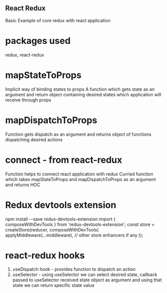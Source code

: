 ## React Redux
Basic Example of core redux with react application

# packages used
redux, react-redux

# mapStateToProps
Implicit way of binding states to props
A function which gets state as an argument and return object containing desired states which application will receive through props

# mapDispatchToProps
Function gets dispatch as an argument and returns object of functions dispatching desired actions

# connect - from react-redux
Function helps to connect react application with redux
Curried function which takes mapStateToProps and mapDispatchToProps as an argument and returns HOC

# Redux devtools extension
npm install --save redux-devtools-extension
import { composeWithDevTools } from 'redux-devtools-extension';
const store = createStore(reducer, composeWithDevTools(
  applyMiddleware(...middleware),
  // other store enhancers if any
));

# react-redux hooks
1. useDispatch hook - provides function to dispatch an action
2. useSelector - using useSelector we can select desired state, callback passed to useSelector received state object as argument and using that state we can return specific state value